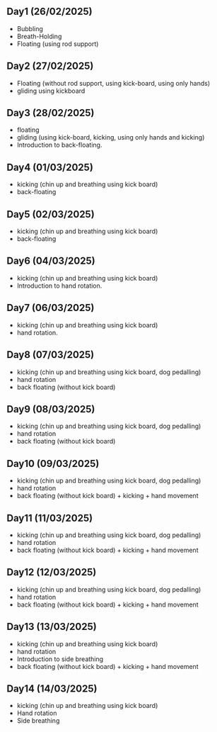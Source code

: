 ## Day1 (26/02/2025)
* Bubbling
* Breath-Holding
* Floating (using rod support)

## Day2 (27/02/2025)
* Floating (without rod support, using kick-board, using only hands)
* gliding using kickboard

## Day3 (28/02/2025)
* floating
* gliding (using kick-board, kicking, using only hands and kicking)
* Introduction to back-floating.

## Day4 (01/03/2025)
* kicking (chin up and breathing using kick board)
* back-floating

## Day5 (02/03/2025)
* kicking (chin up and breathing using kick board)
* back-floating

## Day6 (04/03/2025)
* kicking (chin up and breathing using kick board)
* Introduction to hand rotation.

## Day7 (06/03/2025)
* kicking (chin up and breathing using kick board)
* hand rotation.

## Day8 (07/03/2025)
* kicking (chin up and breathing using kick board, dog pedalling)
* hand rotation
* back floating (without kick board)

## Day9 (08/03/2025)
* kicking (chin up and breathing using kick board, dog pedalling)
* hand rotation
* back floating (without kick board)

## Day10 (09/03/2025)
* kicking (chin up and breathing using kick board, dog pedalling)
* hand rotation
* back floating (without kick board) + kicking + hand movement

## Day11 (11/03/2025)
* kicking (chin up and breathing using kick board, dog pedalling)
* hand rotation
* back floating (without kick board) + kicking + hand movement
  
## Day12 (12/03/2025)
* kicking (chin up and breathing using kick board, dog pedalling)
* hand rotation
* back floating (without kick board) + kicking + hand movement

## Day13 (13/03/2025)
* kicking (chin up and breathing using kick board)
* hand rotation
* Introduction to side breathing
* back floating (without kick board) + kicking + hand movement

## Day14 (14/03/2025)
* kicking (chin up and breathing using kick board)
* Hand rotation
* Side breathing
